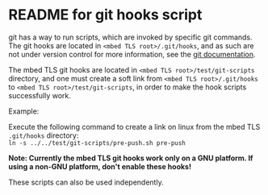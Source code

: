 README for git hooks script
===========================
git has a way to run scripts, which are invoked by specific git commands.
The git hooks are located in `<mbed TLS root>/.git/hooks`, and as such are not under version control
for more information, see the [git documentation](https://git-scm.com/docs/githooks).

The mbed TLS git hooks are located in `<mbed TLS root>/test/git-scripts` directory, and one must create a soft link from `<mbed TLS root>/.git/hooks` to `<mbed TLS root>/test/git-scripts`, in order to make the hook scripts successfully work.

Example:

Execute the following command to create a link on linux from the mbed TLS `.git/hooks` directory:  
`ln -s ../../test/git-scripts/pre-push.sh pre-push`

**Note: Currently the mbed TLS git hooks work only on a GNU platform. If using a non-GNU platform, don't enable these hooks!**

These scripts can also be used independently.
